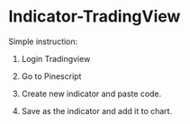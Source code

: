 # Indicator-TradingView

Simple instruction:

1. Login Tradingview

2. Go to Pinescript

3. Create new indicator and paste code.

4. Save as the indicator and add it to chart.
